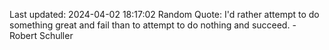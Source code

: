 Last updated: 2024-04-02 18:17:02
Random Quote: I'd rather attempt to do something great and fail than to attempt to do nothing and succeed. - Robert Schuller